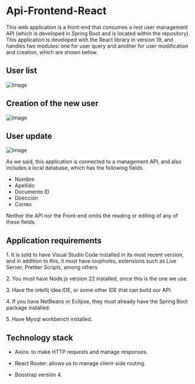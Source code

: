 # Api-Frontend-React

This web application is a front-end that consumes a rest user management API (which is developed in Spring Boot and is located within the repository). This application is developed with the React library in version 19, and handles two modules: one for user query and another for user modification and creation, which are shown below.

## User list
![Image](https://github.com/user-attachments/assets/62485c64-741f-43e5-bbb3-fea815e684a8)

## Creation of the new user
![Image](https://github.com/user-attachments/assets/60597062-f422-4040-9eaa-fb628b731ea3)

## User update
![Image](https://github.com/user-attachments/assets/4e59c08d-63b8-4e85-85de-4828ac9584a0)

<p>
  As we said, this application is connected to a management API, and also includes a local database, which has the following fields.
</p>

- Nombre
- Apellido
- Documento ID
- Dirección
- Correo

<p>
Neither the API nor the Front-end omits the reading or editing of any of these fields.
</p>

## Application requirements

<p>
  1. It is sold to have Visual Studio Code installed in its most recent version, and in addition to this, it must have loopholes, extensions such as Live Server, Prettier Scripts, among others
</p>

<p>
  2. You must have Node.js version 22 installed, since this is the one we use.
</p>

<p>
  3. Have the intellij idea IDE, or some other IDE that can build our API.

</p>

<p>
  4. If you have NetBeans or Eclipse, they must already have the Spring Boot package installed.
</p>

<p>
  5. Have Mysql workbench installed.
</p>

## Technology stack

- Axios: to make HTTP requests and manage responses.

- React Router: allows us to manage client-side routing.

- Boostrap versión 4.
